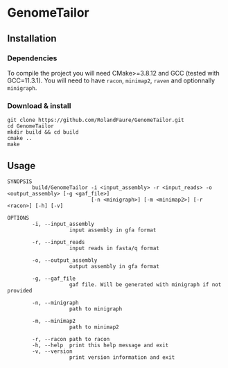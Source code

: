 # GenomeTailor

## Installation

### Dependencies

To compile the project you will need CMake>=3.8.12 and GCC (tested with GCC=11.3.1).
You will need to have `racon`, `minimap2`, `raven` and optionnally `minigraph`.

### Download & install

```
git clone https://github.com/RolandFaure/GenomeTailor.git
cd GenomeTailor
mkdir build && cd build
cmake ..
make
```

## Usage

```
SYNOPSIS
        build/GenomeTailor -i <input_assembly> -r <input_reads> -o <output_assembly> [-g <gaf_file>]
                           [-n <minigraph>] [-m <minimap2>] [-r <racon>] [-h] [-v]

OPTIONS
        -i, --input_assembly
                    input assembly in gfa format

        -r, --input_reads
                    input reads in fasta/q format

        -o, --output_assembly
                    output assembly in gfa format

        -g, --gaf_file
                    gaf file. Will be generated with minigraph if not provided

        -n, --minigraph
                    path to minigraph

        -m, --minimap2
                    path to minimap2

        -r, --racon path to racon
        -h, --help  print this help message and exit
        -v, --version
                    print version information and exit
```

